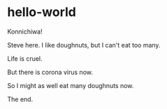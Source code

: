 # hello-world


Konnichiwa!

Steve here. I like doughnuts, but I can't eat too many.

Life is cruel.

But there is corona virus now. 

So I might as well eat many doughnuts now.

The end.
